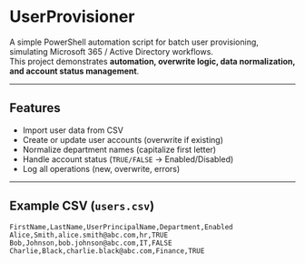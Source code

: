 ﻿# UserProvisioner

A simple PowerShell automation script for batch user provisioning, simulating Microsoft 365 / Active Directory workflows.  
This project demonstrates **automation, overwrite logic, data normalization, and account status management**.

---

## Features
- Import user data from CSV  
- Create or update user accounts (overwrite if existing)  
- Normalize department names (capitalize first letter)  
- Handle account status (`TRUE/FALSE` → Enabled/Disabled)  
- Log all operations (new, overwrite, errors)  

---

## Example CSV (`users.csv`)
```csv
FirstName,LastName,UserPrincipalName,Department,Enabled
Alice,Smith,alice.smith@abc.com,hr,TRUE
Bob,Johnson,bob.johnson@abc.com,IT,FALSE
Charlie,Black,charlie.black@abc.com,Finance,TRUE
```
